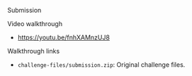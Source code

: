 Submission
 
Video walkthrough

* https://youtu.be/fnhXAMnzUJ8

Walkthrough links

- `challenge-files/submission.zip`: Original challenge files.
